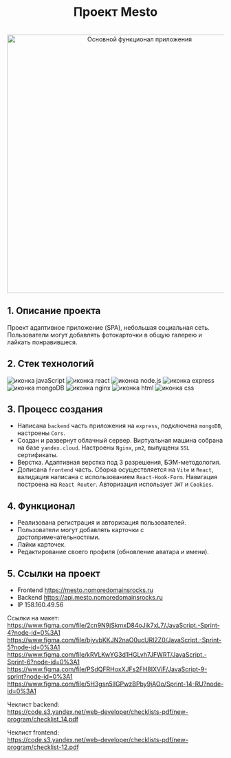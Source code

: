<h1 align="center">Проект Mesto</h1>
<br>

<div align="center">
  <a href="https://mesto.nomoredomainsrocks.ru">
    <img width="600" alt="Основной функционал приложения" src="https://github.com/BRoman22/react-mesto-api-full-gha/assets/96336622/b74004b2-3433-4baf-8701-f0083e55e3c7">
  </a>
</div>

<h2>1. Описание проекта</h2>
Проект адаптивное приложение (SPA), небольшая социальная сеть. Пользователи могут добавлять фотокарточки в общую галерею и лайкать понравившеся.

<h2>2. Стек технологий</h2>
<div>
  <img src="https://img.shields.io/badge/javascript-yellow?style=for-the-badge&logo=javascript&logoColor=white" alt="иконка javaScript">
  <img src="https://img.shields.io/badge/react-%23087ea4?style=for-the-badge&logo=react&logoColor=white" alt="иконка react">
  <img src="https://img.shields.io/badge/node.js-026e00?style=for-the-badge&logo=node.js&logoColor=white" alt="иконка node.js">
  <img src="https://img.shields.io/badge/express-black?style=for-the-badge&logo=express&logoColor=white" alt="иконка express">
  <img src="https://img.shields.io/badge/mongodb-00ED64?style=for-the-badge&logo=mongodb&logoColor=white" alt="иконка mongoDB">
  <img src="https://img.shields.io/badge/nginx-009639?style=for-the-badge&logo=nginx&logoColor=white" alt="иконка nginx">
  <img src="https://img.shields.io/badge/html-ff6739?style=for-the-badge&logo=html5&logoColor=white" alt="иконка html">
  <img src="https://img.shields.io/badge/css-blue?style=for-the-badge&logo=css3&logoColor=white" alt="иконка css">
</div>

<h2>3. Процесс создания</h2>

* Написана `backend` часть приложения на `express`, подключена `mongoDB`, настроены `Cors`.
* Создан и развернут облачный сервер. Виртуальная машина собрана на базе `yandex.cloud`. Настроены `Nginx`, `pm2`, выпущены `SSL` сертификаты.
* Верстка. Адаптивная верстка под 3 разрешения, БЭМ-методология.
* Дописана `frontend` часть. Сборка осуществляется на `Vite` и `React`, валидация написана с использованием `React-Hook-Form`. Навигация построена на `React Router`. Авторизация использует `JWT` и `Cookies`.


<h2>4. Функционал</h2>

* Реализована регистрация и авторизация пользователей.
* Пользователи могут добавлять карточки с достопримечательностями.
* Лайки карточек.
* Редактирование своего профиля (обновление аватара и имени).

<h2>5. Ссылки на проект</h2>

* Frontend https://mesto.nomoredomainsrocks.ru
* Backend https://api.mesto.nomoredomainsrocks.ru
* IP 158.160.49.56

Ссылки на макет:
<br>
https://www.figma.com/file/2cn9N9jSkmxD84oJik7xL7/JavaScript.-Sprint-4?node-id=0%3A1 
https://www.figma.com/file/bjyvbKKJN2naO0ucURl2Z0/JavaScript.-Sprint-5?node-id=0%3A1 
https://www.figma.com/file/kRVLKwYG3d1HGLvh7JFWRT/JavaScript.-Sprint-6?node-id=0%3A1 
https://www.figma.com/file/PSdQFRHoxXJFs2FH8IXViF/JavaScript-9-sprint?node-id=0%3A1 
https://www.figma.com/file/5H3gsn5lIGPwzBPby9jAOo/Sprint-14-RU?node-id=0%3A1

Чеклист backend:
<br>
https://code.s3.yandex.net/web-developer/checklists-pdf/new-program/checklist_14.pdf

Чеклист frontend:
<br>
https://code.s3.yandex.net/web-developer/checklists-pdf/new-program/checklist-12.pdf
